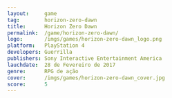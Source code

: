 ```yaml
---
layout:     game
tag:        horizon-zero-dawn
title:      Horizon Zero Dawn
permalink:  /game/horizon-zero-dawn/
logo:       /imgs/games/horizon-zero-dawn_logo.png
platform:   PlayStation 4
developers: Guerrilla
publishers: Sony Interactive Entertainment America
lauchdate:  28 de Fevereiro de 2017
genre:      RPG de ação
cover:      /imgs/games/horizon-zero-dawn_cover.jpg
score:      5
---
```

